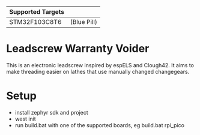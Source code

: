 | Supported Targets |  |
| ----------------- | ----- |
| STM32F103C8T6 | (Blue Pill) |

# Leadscrew Warranty Voider

This is an electronic leadscrew inspired by espELS and Clough42. It aims to make threading easier on lathes that use manually changed changegears.

# Setup
- install zephyr sdk and project
- west init
- run build.bat with one of the supported boards, eg build.bat rpi_pico

